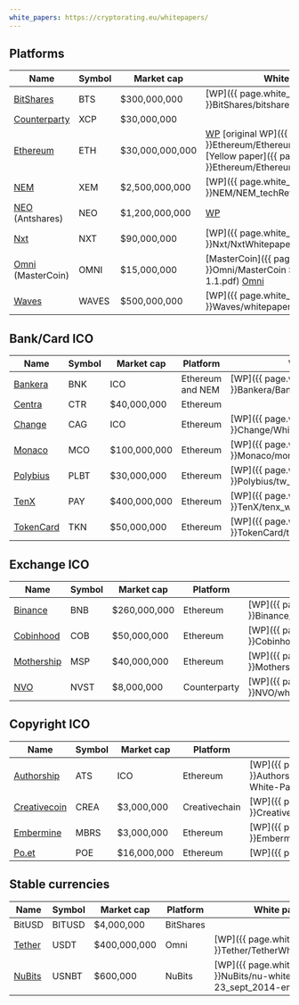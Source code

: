 ```yaml
---
white_papers: https://cryptorating.eu/whitepapers/
---
```


## Platforms

| Name | Symbol | Market cap | White paper | Announcement |
| - | - | - | - | - |
| [BitShares](https://bitshares.org) | BTS | $300,000,000 | [WP]({{ page.white_papers }}BitShares/bitshares-general.pdf) | [ANN](https://bitcointalk.org/index.php?topic=1949828) |
| [Counterparty](https://counterparty.io) | XCP | $30,000,000 | | |
| [Ethereum](https://www.ethereum.org) | ETH | $30,000,000,000 | [WP](https://github.com/ethereum/wiki/wiki/White-Paper) [original WP]({{ page.white_papers }}Ethereum/Ethereum_white_paper.pdf) [Yellow paper]({{ page.white_papers }}Ethereum/Ethereum_yellow_paper.pdf) | [ANN](https://bitcointalk.org/index.php?topic=428589.0) |
| [NEM](https://nem.io) | XEM | $2,500,000,000 | [WP]({{ page.white_papers }}NEM/NEM_techRef.pdf) | [ANN](https://bitcointalk.org/index.php?topic=654845.0) |
| [NEO](https://neo.org) (Antshares) | NEO | $1,200,000,000 | [WP](https://github.com/neo-project/docs/blob/master/en-us/index.md) | [Antshares](https://bitcointalk.org/index.php?topic=1571738.0) [NEO](https://bitcointalk.org/index.php?topic=2057932.0) |
| [Nxt](https://nxt.org) | NXT | $90,000,000 | [WP]({{ page.white_papers }}Nxt/NxtWhitepaper-v122-rev4.pdf) | [ANN](https://bitcointalk.org/index.php?topic=587007.0) |
| [Omni](http://www.omnilayer.org) (MasterCoin) | OMNI | $15,000,000 | [MasterCoin]({{ page.white_papers }}Omni/MasterCoin Specification 1.1.pdf) [Omni](https://github.com/OmniLayer/spec) | |
| [Waves](https://wavesplatform.com) | WAVES | $500,000,000 | [WP]({{ page.white_papers }}Waves/whitepaper_v0.pdf) | [ANN](https://bitcointalk.org/index.php?topic=1387944.0) |

## Bank/Card ICO

| Name | Symbol | Market cap | Platform | White paper | Announcement |
| - | - | - | - | - | - |
| [Bankera](https://bankera.com) | BNK | ICO | Ethereum and NEM | [WP]({{ page.white_papers }}Bankera/Bankera_whitepaper.pdf) | |
| [Centra](https://change-bank.com) | CTR | $40,000,000 | Ethereum | | [ANN](https://bitcointalk.org/index.php?topic=2041101.0) |
| [Change](https://www.centra.tech) | CAG | ICO | Ethereum | [WP]({{ page.white_papers }}Change/Whitepaper.pdf) | |
| [Monaco](https://mona.co) | MCO | $100,000,000 | Ethereum | [WP]({{ page.white_papers }}Monaco/monaco-whitepaper.pdf) | [ANN](https://bitcointalk.org/index.php?topic=1926269.0) |
| [Polybius](https://polybius.io) | PLBT | $30,000,000 | Ethereum | [WP]({{ page.white_papers }}Polybius/tw_en.pdf) | [ANN](https://bitcointalk.org/index.php?topic=1848751.0) |
| [TenX](https://www.tenx.tech) | PAY | $400,000,000 | Ethereum | [WP]({{ page.white_papers }}TenX/tenx_whitepaper_final.pdf) | [ANN](https://bitcointalk.org/index.php?topic=1953612.0) |
| [TokenCard](https://tokencard.io) | TKN | $50,000,000 | Ethereum | [WP]({{ page.white_papers }}TokenCard/tokencard_whitepaper.pdf) | [ANN](https://bitcointalk.org/index.php?topic=1887092.0) |

## Exchange ICO

| Name | Symbol | Market cap | Platform | White paper | Announcement |
| - | - | - | - | - | - |
| [Binance](https://www.binance.com) | BNB | $260,000,000 | Ethereum | [WP]({{ page.white_papers }}Binance/Binance_WhitePaper_en.pdf) | |
| [Cobinhood](https://www.cobinhood.com) | COB | $50,000,000 | Ethereum | [WP]({{ page.white_papers }}Cobinhood/whitepaper_en.pdf) | [ANN](https://bitcointalk.org/index.php?topic=2169745.0) |
| [Mothership](https://mothership.cx) | MSP | $40,000,000 | Ethereum | [WP]({{ page.white_papers }}Mothership/whitepaper.pdf) | [ANN](https://bitcointalk.org/index.php?topic=2003693.0) |
| [NVO](https://nvo.io) | NVST | $8,000,000 | Counterparty | [WP]({{ page.white_papers }}NVO/whitepaper.pdf) | [ANN](https://bitcointalk.org/index.php?topic=1917456.0) |

## Copyright ICO

| Name | Symbol | Market cap | Platform | White paper | Announcement |
| - | - | - | - | - | - |
| [Authorship](http://authorship.com) | ATS | ICO | Ethereum | [WP]({{ page.white_papers }}Authorship/Authorship+White+Paper+Authorship-White-Paper.pdf) | [ANN](https://bitcointalk.org/index.php?topic=2058499.0) |
| [Creativecoin](https://www.creativechain.org) | CREA | $3,000,000 | Creativechain | [WP]({{ page.white_papers }}Creativecoin/Whitepaper-Creativechain-1.2.pdf) | [ANN](https://bitcointalk.org/index.php?topic=1809920.0) |
| [Embermine](https://embermine.com) | MBRS | $3,000,000 | Ethereum | [WP]({{ page.white_papers }}Embermine/Embermine Whitepaper.pdf) | [ANN](https://bitcointalk.org/index.php?topic=1914703) |
| [Po.et](https://po.et) | POE | $16,000,000 | Ethereum | [WP]({{ page.white_papers }}Po.et/whitepaper.pdf) | [ANN](https://bitcointalk.org/index.php?topic=2027214.0) |

## Stable currencies

| Name | Symbol | Market cap | Platform | White paper |
| - | - | - | - | - |
| BitUSD | BITUSD | $4,000,000 | BitShares | |
| [Tether](https://tether.to) | USDT | $400,000,000 | Omni | [WP]({{ page.white_papers }}Tether/TetherWhitePaper.pdf) |
| [NuBits](https://www.nubits.com) | USNBT | $600,000 | NuBits | [WP]({{ page.white_papers }}NuBits/nu-whitepaper-23_sept_2014-en.pdf) |
